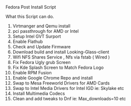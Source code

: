 Fedora Post Install Script

What this Script can do. 
1. Virtmanger and Qemu install
2. pci passthrough for AMD or Intel
3. Setup Intel GVT Surport
4. Enable Flathub
5. Check and Update Firmware
6. Download build and install Looking-Glass-client
7. Wifi NFS Shares Service , Nfs via fstab ( Wired )
8. Fix Fedora Ugly grub Screen
9. Fix Kde Splash Screen to Match Fedora Logo
10. Enable RPM Fusion
11. Enable Google Chrome Repo and install
12. Swap to Mesa Freeworld Drivers for AMD Cards
13. Swap to Intel Media Drivers for Intel IGD ie: Skylake etc
14. Install Multimedia Codecs
15. Clean and add tweaks to Dnf ie: Max_downloads=10 etc


